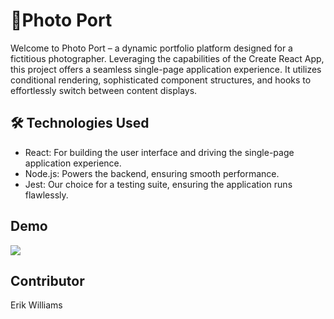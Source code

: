 # 📸Photo Port

Welcome to Photo Port – a dynamic portfolio platform designed for a fictitious photographer. Leveraging the capabilities of the Create React App, this project offers a seamless single-page application experience. It utilizes conditional rendering, sophisticated component structures, and hooks to effortlessly switch between content displays.

## 🛠️ Technologies Used

- React: For building the user interface and driving the single-page application experience.
- Node.js: Powers the backend, ensuring smooth performance.
- Jest: Our choice for a testing suite, ensuring the application runs flawlessly.

## Demo

![](./public/demo.gif)

## Contributor

Erik Williams
